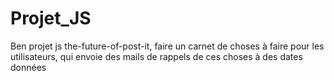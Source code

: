 # Projet_JS
Ben projet js the-future-of-post-it, faire un carnet de choses à faire pour les utilisateurs, qui envoie des mails de rappels de ces choses à des dates données

